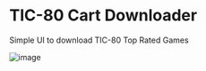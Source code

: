 # TIC-80 Cart Downloader
Simple UI to download TIC-80 Top Rated Games

![image](https://github.com/user-attachments/assets/69f0d3c9-3653-4a68-876a-f401c152614d)
